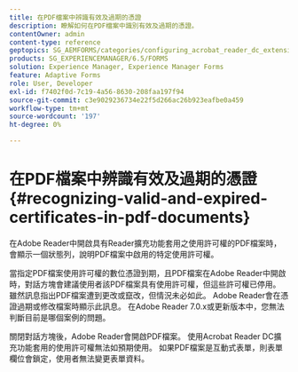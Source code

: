 ```yaml
---
title: 在PDF檔案中辨識有效及過期的憑證
description: 瞭解如何在PDF檔案中識別有效及過期的憑證。
contentOwner: admin
content-type: reference
geptopics: SG_AEMFORMS/categories/configuring_acrobat_reader_dc_extensions
products: SG_EXPERIENCEMANAGER/6.5/FORMS
solution: Experience Manager, Experience Manager Forms
feature: Adaptive Forms
role: User, Developer
exl-id: f7402f0d-7c19-4a56-8630-208faa197f94
source-git-commit: c3e9029236734e22f5d266ac26b923eafbe0a459
workflow-type: tm+mt
source-wordcount: '197'
ht-degree: 0%

---
```


# 在PDF檔案中辨識有效及過期的憑證 {#recognizing-valid-and-expired-certificates-in-pdf-documents}

在Adobe Reader中開啟具有Reader擴充功能套用之使用許可權的PDF檔案時，會顯示一個狀態列，說明PDF檔案中啟用的特定使用許可權。

當指定PDF檔案使用許可權的數位憑證到期，且PDF檔案在Adobe Reader中開啟時，對話方塊會建議使用者該PDF檔案具有使用許可權，但這些許可權已停用。 雖然訊息指出PDF檔案遭到更改或竄改，但情況未必如此。 Adobe Reader會在憑證過期或修改檔案時顯示此訊息。 在Adobe Reader 7.0.x或更新版本中，您無法判斷目前是哪個案例的問題。

關閉對話方塊後，Adobe Reader會開啟PDF檔案。 使用Acrobat Reader DC擴充功能套用的使用許可權無法如預期使用。 如果PDF檔案是互動式表單，則表單欄位會鎖定，使用者無法變更表單資料。
